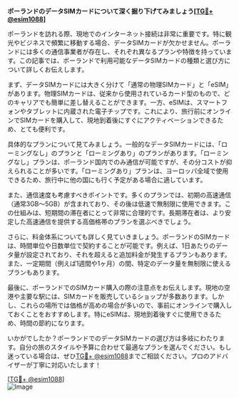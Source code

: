 **ポーランドのデータSIMカードについて深く掘り下げてみましょう[[TG💪+ @esim1088](https://t.me/s/esim1088)]**

ポーランドを訪れる際、現地でのインターネット接続は非常に重要です。特に観光やビジネスで頻繁に移動する場合、データSIMカードが欠かせません。ポーランドには多くの通信事業者が存在し、それぞれ異なるプランや特徴を持っています。この記事では、ポーランドで利用可能なデータSIMカードの種類と選び方について詳しくお伝えします。

まず、データSIMカードには大きく分けて「通常の物理SIMカード」と「eSIM」があります。物理SIMカードは、従来から使用されているカード型のもので、どのキャリアでも簡単に差し替えることができます。一方、eSIMは、スマートフォンやタブレットに内蔵された電子チップです。これにより、旅行前にオンラインでSIMカードを購入して、現地到着後にすぐにアクティベーションできるため、とても便利です。

具体的なプランについて見てみましょう。一般的なデータSIMカードには、「ローミングなし」のプランと「ローミングあり」のプランがあります。「ローミングなし」プランは、ポーランド国内でのみ通信が可能ですが、その分コストが抑えられることが多いです。「ローミングあり」プランは、ヨーロッパ全域で使用できるため、旅行中に他の国にも行く予定がある場合に適しています。

また、通信速度も考慮すべきポイントです。多くのプランでは、初期の高速通信（通常3GB～5GB）が含まれており、その後は低速で無制限に使用できます。この仕組みは、短期間の滞在者にとって非常に合理的です。長期滞在者は、より安定した高速通信を提供する高価格帯のプランを選ぶべきでしょう。

さらに、料金体系についても詳しく見ていきましょう。ポーランドのSIMカードは、時間単位や日数単位で契約することが可能です。例えば、1日あたりのデータ量が設定されており、それを超えると追加料金が発生するプランもあります。また、一定期間（例えば1週間や1ヶ月）の間、特定のデータ量を無制限に使えるプランもあります。

最後に、ポーランドでのSIMカード購入の際の注意点をお伝えします。現地の空港や主要な駅には、SIMカードを販売しているショップが多数あります。しかし、これらの場所では価格が高めの場合が多いので、事前にオンラインで購入しておくことをおすすめします。特にeSIMは、現地到着後すぐに使用できるため、時間の節約になります。

いかがでしたか？ポーランドでのデータSIMカードの選び方は多岐にわたります。自分の旅のスタイルや予算に合わせて最適なプランを選んでください。もし迷っている場合は、ぜひ[TG💪+ @esim1088](https://t.me/s/esim1088)までご相談ください。プロのアドバイザーが丁寧に対応いたします！

[[TG💪+ @esim1088](https://t.me/s/esim1088)]  
![Image](https://i.postimg.cc/Y0z9fWf4/image.png)